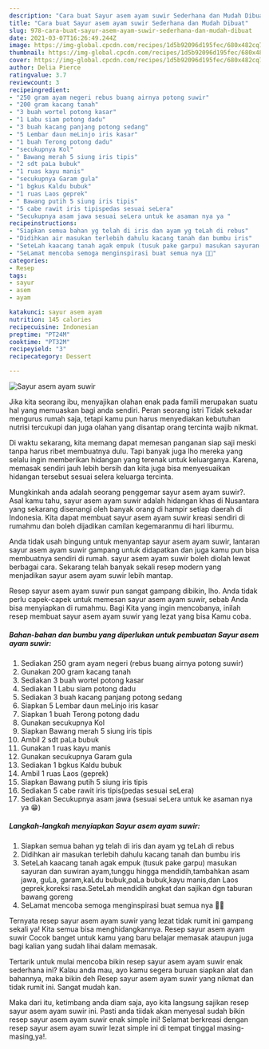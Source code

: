```yaml
---
description: "Cara buat Sayur asem ayam suwir Sederhana dan Mudah Dibuat"
title: "Cara buat Sayur asem ayam suwir Sederhana dan Mudah Dibuat"
slug: 978-cara-buat-sayur-asem-ayam-suwir-sederhana-dan-mudah-dibuat
date: 2021-03-07T16:26:49.244Z
image: https://img-global.cpcdn.com/recipes/1d5b92096d195fec/680x482cq70/sayur-asem-ayam-suwir-foto-resep-utama.jpg
thumbnail: https://img-global.cpcdn.com/recipes/1d5b92096d195fec/680x482cq70/sayur-asem-ayam-suwir-foto-resep-utama.jpg
cover: https://img-global.cpcdn.com/recipes/1d5b92096d195fec/680x482cq70/sayur-asem-ayam-suwir-foto-resep-utama.jpg
author: Delia Pierce
ratingvalue: 3.7
reviewcount: 3
recipeingredient:
- "250 gram ayam negeri rebus buang airnya potong suwir"
- "200 gram kacang tanah"
- "3 buah wortel potong kasar"
- "1 Labu siam potong dadu"
- "3 buah kacang panjang potong sedang"
- "5 Lembar daun meLinjo iris kasar"
- "1 buah Terong potong dadu"
- "secukupnya Kol"
- " Bawang merah 5 siung iris tipis"
- "2 sdt paLa bubuk"
- "1 ruas kayu manis"
- "secukupnya Garam gula"
- "1 bgkus Kaldu bubuk"
- "1 ruas Laos geprek"
- " Bawang putih 5 siung iris tipis"
- "5 cabe rawit iris tipispedas sesuai seLera"
- "Secukupnya asam jawa sesuai seLera untuk ke asaman nya ya "
recipeinstructions:
- "Siapkan semua bahan yg telah di iris dan ayam yg teLah di rebus"
- "Didihkan air masukan terlebih dahulu kacang tanah dan bumbu iris"
- "SeteLah kaacang tanah agak empuk (tusuk pake garpu) masukan sayuran dan suwiran ayam,tunggu hingga mendidih,tambahkan asam jawa, guLa, garam,kaLdu bubuk,paLa bubuk,kayu manis,dan Laos geprek,koreksi rasa.SeteLah mendidih angkat dan sajikan dgn taburan bawang goreng"
- "SeLamat mencoba semoga menginspirasi buat semua nya 🙏😊"
categories:
- Resep
tags:
- sayur
- asem
- ayam

katakunci: sayur asem ayam 
nutrition: 145 calories
recipecuisine: Indonesian
preptime: "PT24M"
cooktime: "PT32M"
recipeyield: "3"
recipecategory: Dessert

---
```



![Sayur asem ayam suwir](https://img-global.cpcdn.com/recipes/1d5b92096d195fec/680x482cq70/sayur-asem-ayam-suwir-foto-resep-utama.jpg)

Jika kita seorang ibu, menyajikan olahan enak pada famili merupakan suatu hal yang memuaskan bagi anda sendiri. Peran seorang istri Tidak sekadar mengurus rumah saja, tetapi kamu pun harus menyediakan kebutuhan nutrisi tercukupi dan juga olahan yang disantap orang tercinta wajib nikmat.

Di waktu  sekarang, kita memang dapat memesan panganan siap saji meski tanpa harus ribet membuatnya dulu. Tapi banyak juga lho mereka yang selalu ingin memberikan hidangan yang terenak untuk keluarganya. Karena, memasak sendiri jauh lebih bersih dan kita juga bisa menyesuaikan hidangan tersebut sesuai selera keluarga tercinta. 



Mungkinkah anda adalah seorang penggemar sayur asem ayam suwir?. Asal kamu tahu, sayur asem ayam suwir adalah hidangan khas di Nusantara yang sekarang disenangi oleh banyak orang di hampir setiap daerah di Indonesia. Kita dapat membuat sayur asem ayam suwir kreasi sendiri di rumahmu dan boleh dijadikan camilan kegemaranmu di hari liburmu.

Anda tidak usah bingung untuk menyantap sayur asem ayam suwir, lantaran sayur asem ayam suwir gampang untuk didapatkan dan juga kamu pun bisa membuatnya sendiri di rumah. sayur asem ayam suwir boleh diolah lewat berbagai cara. Sekarang telah banyak sekali resep modern yang menjadikan sayur asem ayam suwir lebih mantap.

Resep sayur asem ayam suwir pun sangat gampang dibikin, lho. Anda tidak perlu capek-capek untuk memesan sayur asem ayam suwir, sebab Anda bisa menyiapkan di rumahmu. Bagi Kita yang ingin mencobanya, inilah resep membuat sayur asem ayam suwir yang lezat yang bisa Kamu coba.

<!--inarticleads1-->

##### Bahan-bahan dan bumbu yang diperlukan untuk pembuatan Sayur asem ayam suwir:

1. Sediakan 250 gram ayam negeri (rebus buang airnya potong suwir)
1. Gunakan 200 gram kacang tanah
1. Sediakan 3 buah wortel potong kasar
1. Sediakan 1 Labu siam potong dadu
1. Sediakan 3 buah kacang panjang potong sedang
1. Siapkan 5 Lembar daun meLinjo iris kasar
1. Siapkan 1 buah Terong potong dadu
1. Gunakan secukupnya Kol
1. Siapkan  Bawang merah 5 siung iris tipis
1. Ambil 2 sdt paLa bubuk
1. Gunakan 1 ruas kayu manis
1. Gunakan secukupnya Garam gula
1. Sediakan 1 bgkus Kaldu bubuk
1. Ambil 1 ruas Laos (geprek)
1. Siapkan  Bawang putih 5 siung iris tipis
1. Sediakan 5 cabe rawit iris tipis(pedas sesuai seLera)
1. Sediakan Secukupnya asam jawa (sesuai seLera untuk ke asaman nya ya 😁)




<!--inarticleads2-->

##### Langkah-langkah menyiapkan Sayur asem ayam suwir:

1. Siapkan semua bahan yg telah di iris dan ayam yg teLah di rebus
1. Didihkan air masukan terlebih dahulu kacang tanah dan bumbu iris
1. SeteLah kaacang tanah agak empuk (tusuk pake garpu) masukan sayuran dan suwiran ayam,tunggu hingga mendidih,tambahkan asam jawa, guLa, garam,kaLdu bubuk,paLa bubuk,kayu manis,dan Laos geprek,koreksi rasa.SeteLah mendidih angkat dan sajikan dgn taburan bawang goreng
1. SeLamat mencoba semoga menginspirasi buat semua nya 🙏😊




Ternyata resep sayur asem ayam suwir yang lezat tidak rumit ini gampang sekali ya! Kita semua bisa menghidangkannya. Resep sayur asem ayam suwir Cocok banget untuk kamu yang baru belajar memasak ataupun juga bagi kalian yang sudah lihai dalam memasak.

Tertarik untuk mulai mencoba bikin resep sayur asem ayam suwir enak sederhana ini? Kalau anda mau, ayo kamu segera buruan siapkan alat dan bahannya, maka bikin deh Resep sayur asem ayam suwir yang nikmat dan tidak rumit ini. Sangat mudah kan. 

Maka dari itu, ketimbang anda diam saja, ayo kita langsung sajikan resep sayur asem ayam suwir ini. Pasti anda tiidak akan menyesal sudah bikin resep sayur asem ayam suwir enak simple ini! Selamat berkreasi dengan resep sayur asem ayam suwir lezat simple ini di tempat tinggal masing-masing,ya!.


